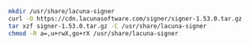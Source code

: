 ﻿```sh
mkdir /usr/share/lacuna-signer
curl -O https://cdn.lacunasoftware.com/signer/signer-1.53.0.tar.gz
tar xzf signer-1.53.0.tar.gz -C /usr/share/lacuna-signer
chmod -R a=,u+rwX,go+rX /usr/share/lacuna-signer
```
